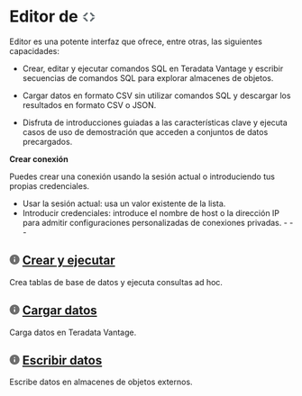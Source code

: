Editor de ![](../Images/editor-icn-overview.png)
================================================

Editor es una potente interfaz que ofrece, entre otras, las siguientes capacidades:

-   Crear, editar y ejecutar comandos SQL en Teradata Vantage y escribir secuencias de comandos SQL para explorar almacenes de objetos.

-   Cargar datos en formato CSV sin utilizar comandos SQL y descargar los resultados en formato CSV o JSON.

-   Disfruta de introducciones guiadas a las características clave y ejecuta casos de uso de demostración que acceden a conjuntos de datos precargados.

**Crear conexión**

Puedes crear una conexión usando la sesión actual o introduciendo tus propias credenciales.

-   Usar la sesión actual: usa un valor existente de la lista.
-   Introducir credenciales: introduce el nombre de host o la dirección IP para admitir configuraciones personalizadas de conexiones privadas. - - -

![](../Images/cov-icn-ovw_toc.png) [Crear y ejecutar](Editor-Create-DB-Tables-Queries-GS.md)
--------------------------------------------------------------------------------------------

Crea tablas de base de datos y ejecuta consultas ad hoc.

![](../Images/cov-icn-ovw_toc.png) [Cargar datos](Editor-Upload-Data-GS.md)
---------------------------------------------------------------------------

Carga datos en Teradata Vantage.

![](../Images/cov-icn-ovw_toc.png) [Escribir datos](Editor-Write-Data-External-Object-Store-GS.md)
--------------------------------------------------------------------------------------------------

Escribe datos en almacenes de objetos externos.
